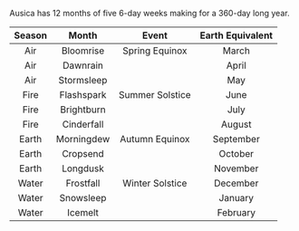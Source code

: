 Ausica has 12 months of five 6-day weeks making for a 360-day long year.

| Season | Month | Event | Earth Equivalent |
|:---:|:---:|:---:|:---:|
| Air | Bloomrise | Spring Equinox | March |
| Air | Dawnrain |  | April |
| Air | Stormsleep |  | May |
| Fire | Flashspark | Summer Solstice | June |
| Fire | Brightburn |  | July |
| Fire | Cinderfall |  | August |
| Earth | Morningdew | Autumn Equinox | September |
| Earth | Cropsend |  | October |
| Earth | Longdusk |  | November |
| Water | Frostfall | Winter Solstice | December |
| Water | Snowsleep |  | January |
| Water | Icemelt |  | February |
